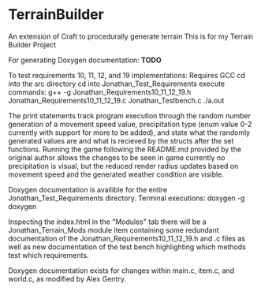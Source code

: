 # TerrainBuilder
An extension of Craft to procedurally generate terrain
This is for my Terrain Builder Project 

For generating Doxygen documentation:
**TODO**

To test requirements 10, 11, 12, and 19 implementations:
Requires GCC
cd into the src directory
cd into Jonathan_Test_Requirements
execute commands:
g++ -g Jonathan_Requirements10_11_12_19.h Jonathan_Requirements10_11_12_19.c Jonathan_Testbench.c
./a.out

The print statements track program execution through the random number generation of a movement speed value, precipitation type (enum value 0-2 currently with support for more to be added), and state what the randomly generated values are and what is recieved by the structs after the set functions. Running the game following the README.md provided by the original author allows the changes to be seen in game currently no precipitation is visual, but the reduced render radius updates based on movement speed and the generated weather condition are visible.

Doxygen documentation is availible for the entire Jonathan_Test_Requirements directory.
Terminal executions:
doxygen -g
doxygen

Inspecting the index.html in the "Modules" tab there will be a Jonathan_Terrain_Mods module item containing some redundant documentation of the Jonathan_Requirements10_11_12_19.h and .c files as well as new documentation of the test bench highlighting which methods test which requirements.

Doxygen documentation exists for changes within main.c, item.c, and world.c, as modified by Alex Gentry.

